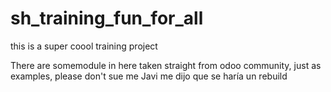 # sh_training_fun_for_all
this is a super coool training project 

There are somemodule in here taken straight from odoo community, just as examples, please don't sue me Javi me dijo que se haría un rebuild
